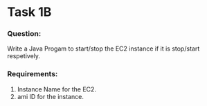 # Task 1B

### Question: 
Write a Java Progam to start/stop the EC2 instance if it is stop/start respetively.

### Requirements:
1. Instance Name for the EC2.
2. ami ID for the instance.
